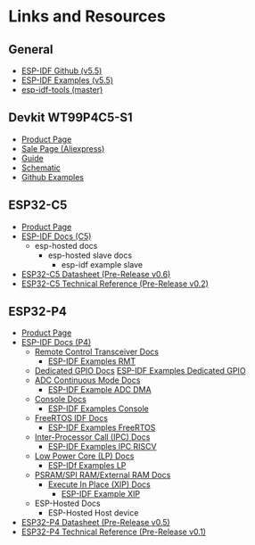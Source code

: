 # Links and Resources
## General
* [ESP-IDF Github (v5.5)](https://github.com/espressif/esp-idf/tree/release/v5.5)
* [ESP-IDF Examples (v5.5)](https://github.com/espressif/esp-idf/tree/release/v5.5/examples)
* [esp-idf-tools (master)](https://github.com/PrincessPi3/esp-idf-tools)

## Devkit WT99P4C5-S1
* [Product Page](https://en.wireless-tag.com/product-item-66.html)
* [Sale Page (Aliexpress)](https://www.aliexpress.us/item/3256809513099697.html)
* [Guide](assets/devkit/WT99P4C5-S1_Guide_en_v1.2.pdf)
* [Schematic](assets/devkit/WT99P4C5-S1_Guide_en_v1.2.pdf)
* [Github Examples](https://github.com/wireless-tag-com/DevBoard/tree/WT99P4C5-S1)

## ESP32-C5
* [Product Page](https://www.espressif.com/en/products/socs/esp32-c5)
* [ESP-IDF Docs (C5)](https://docs.espressif.com/projects/esp-idf/en/release-v5.5/esp32c5/index.html)
    * esp-hosted docs
        * esp-hosted slave docs
            * esp-idf example slave
* [ESP32-C5 Datasheet (Pre-Release v0.6)](assets/esp32c5/esp32-c5-wroom-1_wroom-1u_datasheet_en.pdf)
* [ESP32-C5 Technical Reference (Pre-Release v0.2)](assets/esp32c5/esp32-c5_technical_reference_manual_en.pdf)

## ESP32-P4
* [Product Page](https://www.espressif.com/en/products/socs/esp32-p4)
* [ESP-IDF Docs (P4)](https://docs.espressif.com/projects/esp-idf/en/v5.5/esp32p4/index.html)
    * [Remote Control Transceiver Docs](https://docs.espressif.com/projects/esp-idf/en/release-v5.5/esp32p4/api-reference/peripherals/rmt.html)
        * [ESP-IDF Examples RMT](https://github.com/espressif/esp-idf/tree/release/v5.5/examples/peripherals/rmt)
    * [Dedicated GPIO Docs](https://docs.espressif.com/projects/esp-idf/en/v5.5/esp32p4/api-reference/peripherals/dedic_gpio.html)
        [ESP-IDF Examples Dedicated GPIO](https://github.com/espressif/esp-idf/tree/release/v5.5/examples/peripherals/dedicated_gpio)
    * [ADC Continuous Mode Docs](https://docs.espressif.com/projects/esp-idf/en/v5.5/esp32p4/api-reference/peripherals/adc_continuous.html)
        * [ESP-IDF Example ADC DMA](https://github.com/espressif/esp-idf/tree/v5.5/examples/peripherals/adc/continuous_read)
    * [Console Docs](https://docs.espressif.com/projects/esp-idf/en/release-v5.5/esp32p4/api-reference/system/console.html)
        * [ESP-IDF Examples Console](https://github.com/espressif/esp-idf/tree/02c5f2db/examples/system/console/)
    * [FreeRTOS IDF Docs](https://docs.espressif.com/projects/esp-idf/en/release-v5.5/esp32p4/api-reference/system/freertos_idf.html)
        * [ESP-IDF Examples FreeRTOS](https://github.com/espressif/esp-idf/tree/release/v5.5/examples/system/freertos)
    * [Inter-Processor Call (IPC) Docs](https://docs.espressif.com/projects/esp-idf/en/release-v5.5/esp32p4/api-reference/system/ipc.html)
        * [ESP-IDF Examples IPC RISCV](https://github.com/espressif/esp-idf/tree/release/v5.5/examples/system/ipc/ipc_isr/riscv)
    * [Low Power Core (LP) Docs](https://docs.espressif.com/projects/esp-idf/en/release-v5.5/esp32p4/api-reference/system/ulp-lp-core.html)
        * [ESP-IDf Examples LP](https://github.com/espressif/esp-idf/tree/release/v5.5/examples/system/ulp/lp_core)
    * [PSRAM/SPI RAM/External RAM Docs](https://docs.espressif.com/projects/esp-idf/en/release-v5.5/esp32p4/api-guides/external-ram.html)
        * [Execute In Place (XIP) Docs](https://docs.espressif.com/projects/esp-idf/en/release-v5.5/esp32p4/api-guides/external-ram.html#external-ram-config-xip)
            * [ESP-IDF Example XIP](https://github.com/espressif/esp-idf/tree/release/v5.5/examples/system/xip_from_psram)
    * ESP-Hosted Docs
        * ESP-Hosted Host device
* [ESP32-P4 Datasheet (Pre-Release v0.5)](assets/esp32p4/esp32-p4_datasheet_en.pdf)
* [ESP32-P4 Technical Reference (Pre-Release v0.1)](assets/esp32p4/esp32-p4_technical_reference_manual_en.pdf)